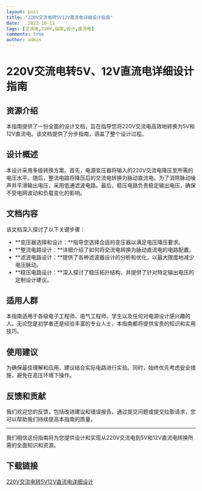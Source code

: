 ```yaml
---
layout: post
title: "220V交流电转5V12V直流电详细设计指南"
date:   2022-10-11
tags: [交流电,220V,指南,设计,直流电]
comments: true
author: admin
---
```

# 220V交流电转5V、12V直流电详细设计指南

## 资源介绍

本指南提供了一份全面的设计文档，旨在指导您将220V交流电高效地转换为5V和12V直流电。该文档提供了分步指南，涵盖了整个设计过程。

## 设计概述

本设计采用多级转换方案。首先，电源变压器将输入的220V交流电降压至所需的电压水平。随后，整流电路将降压后的交流电转换为脉动直流电。为了消除脉动噪声并平滑输出电压，采用低通滤波电路。最后，稳压电路负责稳定输出电压，确保不受电网波动和负载变化的影响。

## 文档内容

该文档深入探讨了以下关键步骤：

- **变压器选择和设计：**指导您选择合适的变压器以满足电压降压要求。
- **整流电路设计：**详细介绍了如何将交流电转换为脉动直流电的电路配置。
- **滤波电路设计：**提供了各种滤波器设计的分析和优化，以最大限度地减少电压脉动。
- **稳压电路设计：**深入探讨了稳压拓扑结构，并提供了针对特定输出电压的定制设计建议。

## 适用人群

本指南适用于各级电子工程师、电气工程师、学生以及任何对电源设计感兴趣的人。无论您是初学者还是经验丰富的专业人士，本指南都将提供宝贵的知识和实用技巧。

## 使用建议

为确保最佳理解和应用，建议结合实际电路进行实验。同时，始终优先考虑安全措施，避免在高压环境下操作。

## 反馈和贡献

我们欢迎您的反馈，包括改进建议和错误报告。通过提交问题或提交拉取请求，您可以帮助我们持续提高本指南的质量。

---

我们相信这份指南将为您提供设计和实现从220V交流电到5V和12V直流电转换所需的全面知识和资源。

## 下载链接

[220V交流电转5V12V直流电详细设计](https://pan.quark.cn/s/bf01007cd114)